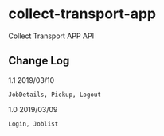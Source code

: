 # collect-transport-app
Collect Transport APP API


## Change Log

1.1 2019/03/10

	JobDetails, Pickup, Logout

1.0 2019/03/09

	Login, Joblist
